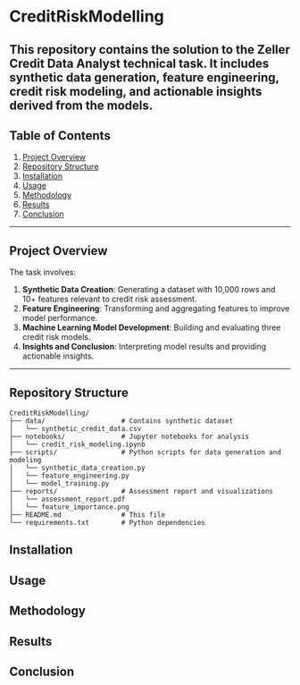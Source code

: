 # CreditRiskModelling
This repository contains the solution to the Zeller Credit Data Analyst technical task. It includes synthetic data generation, feature engineering, credit risk modeling, and actionable insights derived from the models.
---
## **Table of Contents**
1. [Project Overview](#project-overview)
2. [Repository Structure](#repository-structure)
3. [Installation](#installation)
4. [Usage](#usage)
5. [Methodology](#methodology)
6. [Results](#results)
7. [Conclusion](#conclusion)
---
## **Project Overview**
The task involves:
1. **Synthetic Data Creation**: Generating a dataset with 10,000 rows and 10+ features relevant to credit risk assessment.
2. **Feature Engineering**: Transforming and aggregating features to improve model performance.
3. **Machine Learning Model Development**: Building and evaluating three credit risk models.
4. **Insights and Conclusion**: Interpreting model results and providing actionable insights.
---
## **Repository Structure**
```
CreditRiskModelling/
├── data/                   # Contains synthetic dataset
│   └── synthetic_credit_data.csv
├── notebooks/              # Jupyter notebooks for analysis
│   └── credit_risk_modeling.ipynb
├── scripts/                # Python scripts for data generation and modeling
│   └── synthetic_data_creation.py
│   └── feature_engineering.py
│   └── model_training.py
├── reports/                # Assessment report and visualizations
│   └── assessment_report.pdf
│   └── feature_importance.png
├── README.md               # This file
└── requirements.txt        # Python dependencies
```
## **Installation**
## **Usage**
## **Methodology**
## **Results**
## **Conclusion**
